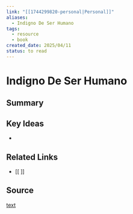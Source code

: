 ```yaml
---
link: "[[1744299820-personal|Personal]]"
aliases:
  - Indigno De Ser Humano
tags:
  - resource
  - book
created_date: 2025/04/11
status: to read
---
```

# Indigno De Ser Humano

## Summary


## Key Ideas
- 

## Related Links
- [[ ]]

## Source
[text](url) 
